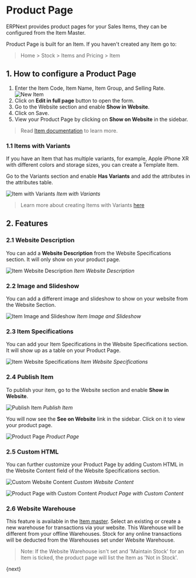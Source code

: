 <!-- add-breadcrumbs -->
# Product Page

ERPNext provides product pages for your Sales Items, they can be configured from
the Item Master.

Product Page is built for an Item. If you haven't created any Item go to:
> Home > Stock > Items and Pricing > Item

## 1. How to configure a Product Page
1. Enter the Item Code, Item Name, Item Group, and Selling Rate.
    ![New Item](/docs/v13/assets/img/website/new-item.png)
1. Click on **Edit in full page** button to open the form.
1. Go to the Website section and enable **Show in Website**.
1. Click on Save.
1. View your Product Page by clicking on **Show on Website** in the sidebar.

> Read [Item documentation](/docs/v13/user/manual/en/stock/item) to learn more.

### 1.1 Items with Variants

If you have an Item that has multiple variants, for example, Apple iPhone XR
with different colors and storage sizes, you can create a Template Item.

Go to the Variants section and enable **Has Variants** and add the
attributes in the attributes table.

![Item with Variants](/docs/v13/assets/img/website/item-with-variants.png)
*Item with Variants*

> Learn more about creating Items with Variants [here](/docs/v13/user/manual/en/stock/item-variants)

## 2. Features

### 2.1 Website Description

You can add a **Website Description** from the Website Specifications section.
It will only show on your product page.

![Item Website Description](/docs/v13/assets/img/website/item-website-description.png)
*Item Website Description*

### 2.2 Image and Slideshow

You can add a different image and slideshow to show on your website from the
Website Section.

![Item Image and Slideshow](/docs/v13/assets/img/website/item-image-slideshow.png)
*Item Image and Slideshow*

### 2.3 Item Specifications

You can add your Item Specifications in the Website Specifications section. It
will show up as a table on your Product Page.

![Item Website Specifications](/docs/v13/assets/img/website/item-website-specifications.png)
*Item Website Specifications*

### 2.4 Publish Item

To publish your item, go to the Website section and enable **Show in Website**.

![Publish Item](/docs/v13/assets/img/website/publish-item.png)
*Publish Item*

You will now see the **See on Website** link in the sidebar. Click on it to view
your product page.

![Product Page](/docs/v13/assets/img/website/product-page.png)
*Product Page*

### 2.5 Custom HTML

You can further customize your Product Page by adding Custom HTML in the Website
Content field of the Website Specifications section.

![Custom Website Content](/docs/v13/assets/img/website/custom-website-content.png)
*Custom Website Content*

![Product Page with Custom Content](/docs/v13/assets/img/website/product-page-with-custom-content.png)
*Product Page with Custom Content*

### 2.6 Website Warehouse
This feature is available in the [Item master](/docs/v13/user/manual/en/stock/item#318-website). Select an existing or create a new warehouse for transactions via your website. This Warehouse will be different from your offline Warehouses. Stock for any online transactions will be deducted from the Warehouses set under Website Warehouse.

> Note: If the Website Warehouse isn't set and 'Maintain Stock' for an Item is ticked, the product page will list the Item as 'Not in Stock'.

{next}
